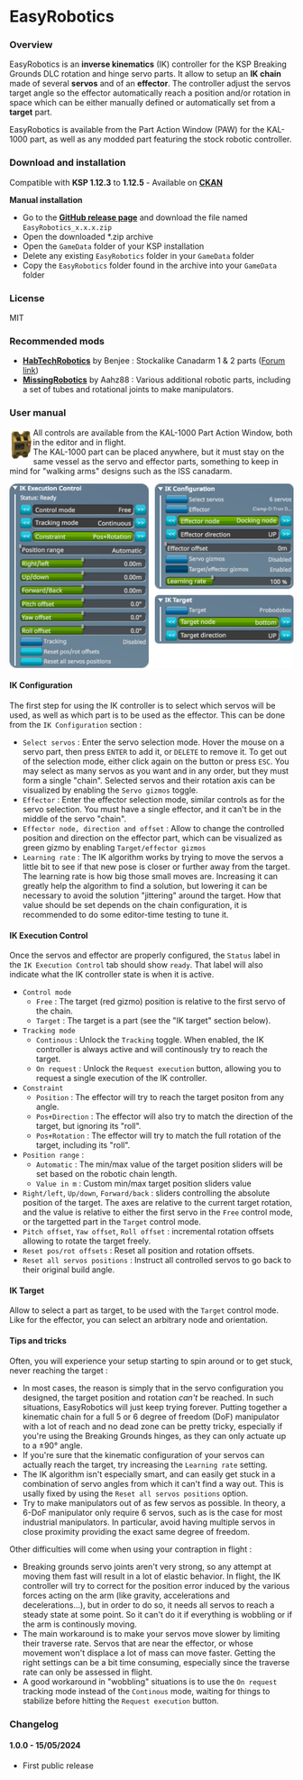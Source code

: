 # EasyRobotics

### Overview

EasyRobotics is an **inverse kinematics** (IK) controller for the KSP Breaking Grounds DLC rotation and hinge servo parts. It allow to setup an **IK chain** made of several **servos** and of an **effector**. The controller adjust the servos target angle so the effector automatically reach a position and/or rotation in space which can be either manually defined or automatically set from a **target** part.

EasyRobotics is available from the Part Action Window (PAW) for the KAL-1000 part, as well as any modded part featuring the stock robotic controller.

### Download and installation

Compatible with **KSP 1.12.3** to **1.12.5** - Available on [**CKAN**](https://forum.kerbalspaceprogram.com/topic/197082-ckan-the-comprehensive-kerbal-archive-network-v1332-laplace-ksp-2-support/)

**Manual installation**

- Go to the **[GitHub release page](https://github.com/gotmachine/EasyRobotics/releases)** and download the file named `EasyRobotics_x.x.x.zip`
- Open the downloaded *.zip archive
- Open the `GameData` folder of your KSP installation
- Delete any existing `EasyRobotics` folder in your `GameData` folder
- Copy the `EasyRobotics` folder found in the archive into your `GameData` folder

### License

MIT

### Recommended mods

- [**HabTechRobotics**](https://github.com/benjee10/htRobotics) by Benjee : Stockalike Canadarm 1 & 2 parts ([Forum link](https://forum.kerbalspaceprogram.com/topic/133501-112x-bg-habtech2-stockalike-iss-parts-100-the-final-update))
- [**MissingRobotics**](https://forum.kerbalspaceprogram.com/index.php?/topic/197841-missing-robotics/) by Aahz88 : Various additional robotic parts, including a set of tubes and rotational joints to make manipulators.

### User manual

<img align="left" width="42" height="58" src="https://raw.githubusercontent.com/gotmachine/EasyRobotics/master/Images/KAL-1000.png">

All controls are available from the KAL-1000 Part Action Window, both in the editor and in flight.
<br/>The KAL-1000 part can be placed anywhere, but it must stay on the same vessel as the servo and effector parts, something to keep in mind for "walking arms" designs such as the ISS canadarm.

<img src="https://raw.githubusercontent.com/gotmachine/EasyRobotics/master/Images/PAW.png ">

#### IK Configuration
The first step for using the IK controller is to select which servos will be used, as well as which part is to be used as the effector.
This can be done from the `IK Configuration` section :

- `Select servos` : Enter the servo selection mode. Hover the mouse on a servo part, then press `ENTER` to add it, or `DELETE` to remove it. To get out of the selection mode, either click again on the button or press `ESC`. You may select as many servos as you want and in any order, but they must form a single "chain". Selected servos and their rotation axis can be visualized by enabling the `Servo gizmos` toggle.
- `Effector` : Enter the effector selection mode, similar controls as for the servo selection. You must have a single effector, and it can't be in the middle of the servo "chain".
- `Effector node, direction and offset` : Allow to change the controlled position and direction on the effector part, which can be visualized as green gizmo by enabling `Target/effector gizmos`
- `Learning rate` : The IK algorithm works by trying to move the servos a little bit to see if that new pose is closer or further away from the target. The learning rate is how big those small moves are. Increasing it can greatly help the algorithm to find a solution, but lowering it can be necessary to avoid the solution "jittering" around the target. How that value should be set depends on the chain configuration, it is recommended to do some editor-time testing to tune it.

#### IK Execution Control

Once the servos and effector are properly configured, the `Status` label in the `IK Execution Control` tab should show `ready`. That label will also indicate what the IK controller state is when it is active.

- `Control mode`
  - `Free` : The target (red gizmo) position is relative to the first servo of the chain. 
  - `Target` : The target is a part (see the "IK target" section below).
- `Tracking mode`
  - `Continous` : Unlock the `Tracking` toggle. When enabled, the IK controller is always active and will continously try to reach the target. 
  - `On request` : Unlock the `Request execution` button, allowing you to request a single execution of the IK controller.
- `Constraint`
  - `Position` : The effector will try to reach the target positon from any angle.
  - `Pos+Direction` : The effector will also try to match the direction of the target, but ignoring its "roll".
  - `Pos+Rotation` : The effector will try to match the full rotation of the target, including its "roll".
- `Position range` :
  - `Automatic` : The min/max value of the target position sliders will be set based on the robotic chain length.
  - `Value in m` : Custom min/max target position sliders value
- `Right/left`, `Up/down`, `Forward/back` : sliders controlling the absolute position of the target. The axes are relative to the current target rotation, and the value is relative to either the first servo in the `Free` control mode, or the targetted part in the `Target` control mode.
- `Pitch offset`, `Yaw offset`, `Roll offset` : incremental rotation offsets allowing to rotate the target freely.
- `Reset pos/rot offsets` : Reset all position and rotation offsets.
- `Reset all servos positions` : Instruct all controlled servos to go back to their original build angle.

#### IK Target
Allow to select a part as target, to be used with the `Target` control mode. Like for the effector, you can select an arbitrary node and orientation.

#### Tips and tricks

Often, you will experience your setup starting to spin around or to get stuck, never reaching the target :
- In most cases, the reason is simply that in the servo configuration you designed, the target position and rotation *can't* be reached. In such situations, EasyRobotics will just keep trying forever. Putting together a kinematic chain for a full 5 or 6 degree of freedom (DoF) manipulator with a lot of reach and no dead zone can be pretty tricky, especially if you're using the Breaking Grounds hinges, as they can only actuate up to a ±90° angle.
- If you're sure that the kinematic configuration of your servos can actually reach the target, try increasing the `Learning rate` setting.
- The IK algorithm isn't especially smart, and can easily get stuck in a combination of servo angles from which it can't find a way out. This is usally fixed by using the `Reset all servos positions` option.
- Try to make manipulators out of as few servos as possible. In theory, a 6-DoF manipulator only require 6 servos, such as is the case for most industrial manipulators. In particular, avoid having multiple servos in close proximity providing the exact same degree of freedom.

Other difficulties will come when using your contraption in flight : 
- Breaking grounds servo joints aren't very strong, so any attempt at moving them fast will result in a lot of elastic behavior. In flight, the IK controller will try to correct for the position error induced by the various forces acting on the arm (like gravity, accelerations and decelerations...), but in order to do so, it needs all servos to reach a steady state at some point. So it can't do it if everything is wobbling or if the arm is continously moving.
- The main workaround is to make your servos move slower by limiting their traverse rate. Servos that are near the effector, or whose movement won't displace a lot of mass can move faster. Getting the right settings can be a bit time consuming, especially since the traverse rate can only be assessed in flight.
- A good workaround in "wobbling" situations is to use the `On request` tracking mode instead of the `Continous` mode, waiting for things to stabilize before hitting the `Request execution` button.

### Changelog

#### 1.0.0 - 15/05/2024
- First public release

